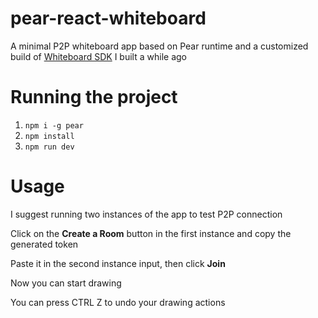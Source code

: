 # pear-react-whiteboard
A minimal P2P whiteboard app based on Pear runtime and a customized build of [Whiteboard SDK](http://npmjs.com/package/@baasi/whiteboard) I built a while ago

# Running the project
1) `npm i -g pear`
2) `npm install`
3) `npm run dev`

# Usage
I suggest running two instances of the app to test P2P connection

Click on the **Create a Room** button in the first instance and copy the generated token

Paste it in the second instance input, then click **Join**

Now you can start drawing

You can press CTRL Z to undo your drawing actions
